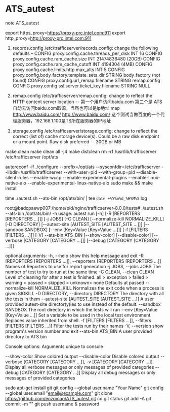 # ATS_autest
note ATS_autest

export https_proxy=https://proxy-prc.intel.com:911
export http_proxy=http://proxy-prc.intel.com:911

1.	records.config
/etc/trafficserver/records.config:  change the following defaults –
CONFIG proxy.config.cache.threads_per_disk INT 16
CONFIG proxy.config.cache.ram_cache.size INT 21474836480 (20GB)
CONFIG proxy.config.cache.ram_cache_cutoff INT 4194304 (4MB)
CONFIG proxy.config.cache.limits.http.max_alts INT 5
CONFIG proxy.config.body_factory.template_sets_dir STRING body_factory     (not found)
CONFIG proxy.config.url_remap.filename STRING remap.config
CONFIG proxy.config.ssl.server.ticket_key.filename STRING NULL

2.	remap.config
/etc/trafficserver/remap.config:  change to reflect the HTTP content server location --
第一个用户访问baidu.com 第二个是 ATS自动去访问baidu.com取源，当然也可以是ip地址
map http://www.baidu.com/ http://www.baidu.com/
这个测试当做百度的一个代理服务器，192.168.1.100是TS所在服务器的IP地址

3.	storage.config
/etc/trafficserver/storage.config:  change to reflect the correct (list of) cache storage device(s).  Could be a raw disk endpoint or a mount point.  Raw disk preferred --
30GB or MB

make clean
make clean all -j4
make distclean
rm -rf /usr/lib/trafficserver /etc/trafficserver /opt/ats


autoreconf -if
./configure --prefix=/opt/ats --sysconfdir=/etc/trafficserver --libdir=/usr/lib/trafficserver --with-user=pid --with-group=pid --disable-silent-rules --enable-wccp --enable-experimental-plugins    --enable-linux-native-aio  --enable-experimental-linux-native-aio
sudo make && make install

time ./autest.sh --ats-bin /opt/ats/bin/ | tee `date +%Y%m%d_%H%M%S`.log



root@badcpaewp007:/home/pid/nginx/trafficserver-8.0.0/tests# ./autest.sh --ats-bin /opt/ats/bin/ -h
usage: autest run [-h] [-R [REPORTERS [REPORTERS ...]]] [-j JOBS] [-C CLEAN]
                  [--normalize-kill NORMALIZE_KILL] [-D DIRECTORY]
                  [--autest-site [AUTEST_SITE [AUTEST_SITE ...]]]
                  [--sandbox SANDBOX] [--env [Key=Value [Key=Value ...]]]
                  [-f [FILTERS [FILTERS ...]]] [-V] --ats-bin ATS_BIN
                  [--show-color] [--disable-color]
                  [--verbose [CATEGORY [CATEGORY ...]]]
                  [--debug [CATEGORY [CATEGORY ...]]]

optional arguments:
  -h, --help            show this help message and exit
  -R [REPORTERS [REPORTERS ...]], --reporters [REPORTERS [REPORTERS ...]]
                        Names of Reporters to use for report generation
  -j JOBS, --jobs JOBS  The number of test to try to run at the same time
  -C CLEAN, --clean CLEAN
                        Level of cleaning for after a test is finished. all >
                        exception > failed > warning > passed > skipped >
                        unknown> none Defaults at passed
  --normalize-kill NORMALIZE_KILL
                        Normalizes the exit code when a process is given
                        SIGKILL
  -D DIRECTORY, --directory DIRECTORY
                        The directory with all the tests in them
  --autest-site [AUTEST_SITE [AUTEST_SITE ...]]
                        A user provided autest-site director(y)ies to use
                        instead of the default.
  --sandbox SANDBOX     The root directory in which the tests will run
  --env [Key=Value [Key=Value ...]]
                        Set a variable to be used in the local test
                        environment. Replaces value inherited from shell.
  -f [FILTERS [FILTERS ...]], --filters [FILTERS [FILTERS ...]]
                        Filter the tests run by their names
  -V, --version         show program's version number and exit
  --ats-bin ATS_BIN     A user provided directory to ATS bin

Console options:
  Arguments unique to console

  --show-color          Show colored output
  --disable-color       Disable colored output
  --verbose [CATEGORY [CATEGORY ...]], -v [CATEGORY [CATEGORY ...]]
                        Display all verbose messages or only messages of
                        provided categories
  --debug [CATEGORY [CATEGORY ...]]
                        Display all debug messages or only messages of
                        provided categories

						
						
sudo apt-get install git
git config --global user.name "Your Name"
git config --global user.email "email@example.com"
git clone https://github.com/enzomao/ATS_autest.git
cd 
git status
git add -A
git commit -m ""
git push
username & password



